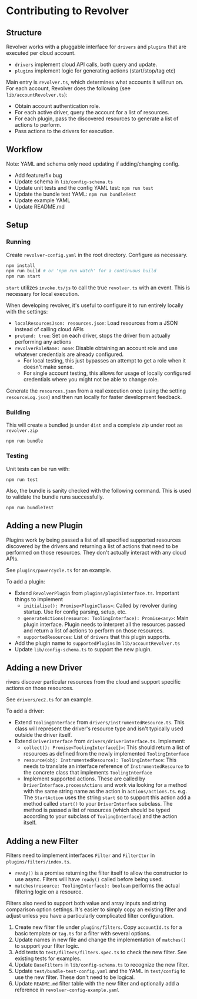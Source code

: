 # Contributing to Revolver

## Structure
Revolver works with a pluggable interface for `drivers` and `plugins` that are executed per cloud account.
* `drivers` implement cloud API calls, both query and update.
* `plugins` implement logic for generating actions (start/stop/tag etc)

Main entry is `revolver.ts`, which determines what accounts it will run on.
For each account, Revolver does the following  (see `lib/accountRevolver.ts`):
* Obtain account authentication role.
* For each active driver, query the account for a list of resources.
* For each plugin, pass the discovered resources to generate a list of actions to perform.
* Pass actions to the drivers for execution.


## Workflow
Note: YAML and schema only need updating if adding/changing config.

* Add feature/fix bug
* Update schema in `lib/config-schema.ts`
* Update unit tests and the config YAML test: `npm run test`
* Update the bundle test YAML: `npm run bundleTest`
* Update example YAML
* Update README.md

## Setup

### Running
Create `revolver-config.yaml` in the root directory. Configure as necessary.
```sh
npm install
npm run build # or 'npm run watch' for a continuous build
npm run start
```

`start` utilizes `invoke.ts/js` to call the true `revolver.ts` with an event. This is necessary for local execution.

When developing revolver, it's useful to configure it to run entirely locally with the settings:
* `localResourcesJson: resources.json`: Load resources from a JSON instead of calling cloud APIs
* `pretend: true`: Set on each driver, stops the driver from actually performing any actions
* `revolverRoleName: none`: Disable obtaining an account role and use whatever credentials are already configured.
  * For local testing, this just bypasses an attempt to get a role when it doesn't make sense.
  * For single account testing, this allows for usage of locally configured credentials where you might not be able to change role.

Generate the `resources.json` from a real execution once (using the setting `resourceLog.json`) and then run locally
for faster development feedback.


### Building
This will create a bundled js under `dist` and a complete zip under root as `revolver.zip`
```
npm run bundle
```


### Testing
Unit tests can be run with:
```
npm run test
```

Also, the bundle is sanity checked with the following command. This is used to validate the bundle runs successfully.
```
npm run bundleTest
```

## Adding a new Plugin
Plugins work by being passed a list of all specified supported resources discovered by the drivers and returning
a list of actions that need to be performed on those resources. They don't actually interact with any cloud APIs.

See `plugins/powercycle.ts` for an example.

To add a plugin:
* Extend `RevolverPlugin` from `plugins/pluginInterface.ts`. Important things to implement
  * `initialise(): Promise<PluginClass>`: Called by revolver during startup. Use for config parsing, setup, etc.
  * `generateActions(resource: ToolingInterface): Promise<any>`: Main plugin interface. Plugin needs to interpret all the resources
  passed and return a list of actions to perform on those resources.
  * `supportedResources`: List of `drivers` that this plugin supports.
* Add the plugin name to `supportedPlugins` in `lib/accountRevolver.ts`
* Update `lib/config-schema.ts` to support the new plugin.


## Adding a new Driver
rivers discover particular resources from the cloud and support specific actions on those resources.

See `drivers/ec2.ts` for an example.

To add a driver:
* Extend `ToolingInterface` from `drivers/instrumentedResource.ts`. This class will represent the driver's resource type
and isn't typically used outside the driver itself.
* Extend `DriverInterface` from `drivers/driverInterface.ts`. Implement:
  * `collect(): Promise<ToolingInterface[]>`: This should return a list of resources as defined from the newly implemented `ToolingInterface`
  * `resource(obj: InstrumentedResource): ToolingInterface`: This needs to translate an interface reference of
  `InstrumentedResource` to the concrete class that implements `ToolingInterface`
  * Implement supported actions. These are called by `DriverInterface.processActions` and work via looking for a method with
  the same string name as the action in `actions/actions.ts`. e.g. The `StartAction` uses the string `start` so to support
  this action add a method called `start()` to your `DriverInterface` subclass. The method is passed a list of resources
    (which should be typed according to your subclass of `ToolingInterface`) and the action itself.


## Adding a new Filter
Filters need to implement interfaces `Filter` and `FilterCtor` in `plugins/filters/index.ts`.
* `ready()` is a promise returning the filter itself to allow the constructor to use async. Filters will have `ready()` called
before being used.
* `matches(resource: ToolingInterface): boolean` performs the actual filtering logic on a resource.

Filters also need to support both value and array inputs and string comparison option settings. It's easier to simply copy
an existing filter and adjust unless you have a particularly complicated filter configuration.

1. Create new filter file under `plugins/filters`. Copy `accountId.ts` for a basic template or `tag.ts` for a filter with several options.
2. Update names in new file and change the implementation of `matches()` to support your filter logic.
3. Add tests to `test/filters/filters.spec.ts` to check the new filter. See existing tests for examples.
4. Update `BaseFilters` in `lib/config-schema.ts` to recognize the new filter.
5. Update `test/bundle-test-config.yaml` and the YAML in `test/config` to use the new filter. These don't need to be logical.
6. Update `README.md` filter table with the new filter and optionally add a reference in `revolver-config-example.yaml`
